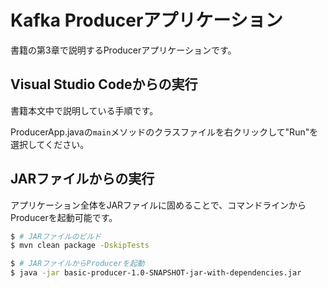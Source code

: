 # Kafka Producerアプリケーション

書籍の第3章で説明するProducerアプリケーションです。

## Visual Studio Codeからの実行

書籍本文中で説明している手順です。

ProducerApp.javaの`main`メソッドのクラスファイルを右クリックして"Run"を選択してください。

## JARファイルからの実行

アプリケーション全体をJARファイルに固めることで、コマンドラインからProducerを起動可能です。

```bash
$ # JARファイルのビルド
$ mvn clean package -DskipTests

$ # JARファイルからProducerを起動
$ java -jar basic-producer-1.0-SNAPSHOT-jar-with-dependencies.jar
```
